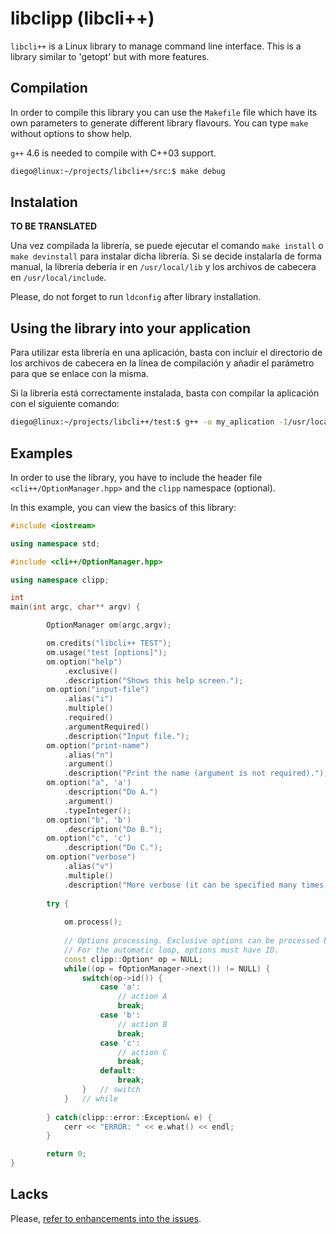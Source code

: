 libclipp (libcli++)
===================

`libcli++` is a Linux library to manage command line interface. This is a
library similar to 'getopt' but with more features.

## Compilation ##

In order to compile this library you can use the `Makefile` file which have
its own parameters to generate different library flavours. You can type `make`
without options to show help.

`g++` 4.6 is needed to compile with C++03 support.

```bash
diego@linux:~/projects/libcli++/src:$ make debug
```

## Instalation ##

__TO BE TRANSLATED__

Una vez compilada la librería, se puede ejecutar el comando `make install` o
`make devinstall` para instalar dicha librería. Si se decide instalarla de
forma manual, la librería debería ir en `/usr/local/lib` y los archivos de
cabecera en `/usr/local/include`.

Please, do not forget to run `ldconfig` after library installation.

## Using the library into your application ##

Para utilizar esta librería en una aplicación, basta con incluir el directorio
de los archivos de cabecera en la línea de compilación y añadir el parámetro
para que se enlace con la misma.

Si la librería está correctamente instalada, basta con compilar la aplicación
con el siguiente comando:

```bash
diego@linux:~/projects/libcli++/test:$ g++ -o my_aplication -I/usr/local/include -L/usr/local/lib *.cpp
```

## Examples ##

In order to use the library, you have to include the header file `<cli++/OptionManager.hpp>`
and the `clipp` namespace (optional).

In this example, you can view the basics of this library:

```cpp
#include <iostream>

using namespace std;

#include <cli++/OptionManager.hpp>

using namespace clipp;

int
main(int argc, char** argv) {

        OptionManager om(argc,argv);

        om.credits("libcli++ TEST");
        om.usage("test [options]");
        om.option("help")
        	.exclusive()
        	.description("Shows this help screen.");
        om.option("input-file")
        	.alias("i")
        	.multiple()
        	.required()
        	.argumentRequired()
        	.description("Input file.");
        om.option("print-name")
        	.alias("n")
        	.argument()
        	.description("Print the name (argument is not required).");
        om.option("a", 'a')
        	.description("Do A.")
        	.argument()
        	.typeInteger();
        om.option("b", 'b')
        	.description("Do B.");
        om.option("c", 'c')
        	.description("Do C.");
        om.option("verbose")
        	.alias("v")
        	.multiple()
        	.description("More verbose (it can be specified many times).");
        
        try {
        
			om.process();
			
			// Options processing. Exclusive options can be processed before.
			// For the automatic loop, options must have ID.
			const clipp::Option* op = NULL;
			while((op = fOptionManager->next()) != NULL) {
				switch(op->id()) {
					case 'a':
						// action A
						break;
					case 'b':
						// action B
						break;
					case 'c':
						// action C
						break;
					default:
						break;
				}	// switch
			}	// while
		
		} catch(clipp::error::Exception& e) {
			cerr << "ERROR: " << e.what() << endl;
		}

        return 0;
}

```

## Lacks ##

Please, [refer to enhancements into the issues](https://github.com/diegolagoglez/libclipp/issues?labels=enhancement&page=1&state=open).

